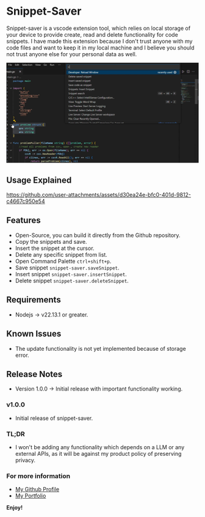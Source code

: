 # Snippet-Saver

Snippet-saver is a vscode extension tool, which relies on local storage of your device to provide create, read and delete functionality for code snippets. I have made this extension because I don't trust anyone with my code files and want to keep it in my local machine and I believe you should not trust anyone else for your personal data as well.

![Feature Preview](assets/demo.png)

## Usage Explained
https://github.com/user-attachments/assets/d30ea24e-bfc0-401d-9812-c4667c950e54

## Features
- Open-Source, you can build it directly from the Github repository.
- Copy the snippets and save.
- Insert the snippet at the cursor.
- Delete any specific snippet from list.
- Open Command Palette `ctrl+shift+p`.
- Save snippet `snippet-saver.saveSnippet`.
- Insert snippet `snippet-saver.insertSnippet`.
- Delete snippet `snippet-saver.deleteSnippet`.

## Requirements

- Nodejs -> v22.13.1 or greater.

## Known Issues

- The update functionality is not yet implemented because of storage error.

## Release Notes

- Version 1.0.0 -> Initial release with important functionality working.

### v1.0.0

- Initial release of snippet-saver.
### TL;DR
- I won't be adding any functionality which depends on a LLM or any external APIs, as it will be against my product policy of preserving privacy.

### For more information

* [My Github Profile](https://github.com/Adityasinghvats)
* [My Portfolio](https://aditya.webhop.me/)

**Enjoy!**
